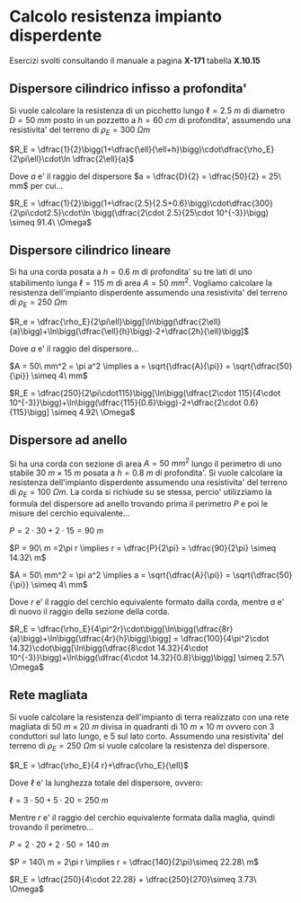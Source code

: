 # Calcolo resistenza impianto disperdente  

Esercizi svolti consultando il manuale a pagina **X-171** tabella **X.10.15**

## Dispersore cilindrico infisso a profondita'  

Si vuole calcolare la resistenza di un picchetto lungo $\ell = 2.5\ m$ di diametro $D = 50\ mm$ posto in un pozzetto a $h = 60\ cm$ di profondita', assumendo una resistivita' del terreno di $\rho_E = 300\ \Omega m$  

$R_E = \dfrac{1}{2}\bigg(1+\dfrac{\ell}{\ell+h}\bigg)\cdot\dfrac{\rho_E}{2\pi\ell}\cdot\ln \dfrac{2\ell}{a}$  

Dove $a$ e' il raggio del dispersore $a = \dfrac{D}{2} = \dfrac{50}{2} = 25\ mm$ per cui...  

$R_E = \dfrac{1}{2}\bigg(1+\dfrac{2.5}{2.5+0.6}\bigg)\cdot\dfrac{300}{2\pi\cdot2.5}\cdot\ln \bigg(\dfrac{2\cdot 2.5}{25\cdot 10^{-3}}\bigg) \simeq 91.4\ \Omega$  

## Dispersore cilindrico lineare  

Si ha una corda posata a $h = 0.6\ m$ di profondita' su tre lati di uno stabilimento lunga $\ell = 115\ m$ di area $A = 50\ mm^2$. Vogliamo calcolare la resistenza dell'impianto disperdente assumendo una resistivita' del terreno di $\rho_E = 250\ \Omega m$  

$R_e = \dfrac{\rho_E}{2\pi\ell}\bigg[\ln\bigg(\dfrac{2\ell}{a}\bigg)+\ln\bigg(\dfrac{\ell}{h}\bigg)-2+\dfrac{2h}{\ell}\bigg]$  

Dove $a$ e' il raggio del dispersore...  

$A = 50\ mm^2 = \pi a^2 \implies a = \sqrt{\dfrac{A}{\pi}} = \sqrt{\dfrac{50}{\pi}} \simeq 4\ mm$  

$R_E = \dfrac{250}{2\pi\cdot115}\bigg[\ln\bigg(\dfrac{2\cdot 115}{4\cdot 10^{-3}}\bigg)+\ln\bigg(\dfrac{115}{0.6}\bigg)-2+\dfrac{2\cdot 0.6}{115}\bigg] \simeq 4.92\ \Omega$  

## Dispersore ad anello  

Si ha una corda con sezione di area $A = 50\ mm^2$ lungo il perimetro di uno stabile $30\ m \times 15\ m$ posata a $h = 0.8\ m$ di profondita'. Si vuole calcolare la resistenza dell'impianto disperdente assumendo una resistivita' del terreno di $\rho_E = 100\ \Omega m$. La corda si richiude su se stessa, percio' utilizziamo la formula del dispersore ad anello trovando prima il perimetro $P$ e poi le misure del cerchio equivalente...  

$P = 2\cdot 30 + 2\cdot 15 = 90\ m$  

$P = 90\ m =2\pi r \implies r = \dfrac{P}{2\pi} = \dfrac{90}{2\pi} \simeq 14.32\ m$  

$A = 50\ mm^2 = \pi a^2 \implies a = \sqrt{\dfrac{A}{\pi}} = \sqrt{\dfrac{50}{\pi}} \simeq 4\ mm$  

Dove $r$ e' il raggio del cerchio equivalente formato dalla corda, mentre $a$ e' di nuovo il raggio della sezione della corda.  

$R_E = \dfrac{\rho_E}{4\pi^2r}\cdot\bigg[\ln\bigg(\dfrac{8r}{a}\bigg)+\ln\bigg(\dfrac{4r}{h}\bigg)\bigg] = \dfrac{100}{4\pi^2\cdot 14.32}\cdot\bigg[\ln\bigg(\dfrac{8\cdot 14.32}{4\cdot 10^{-3}}\bigg)+\ln\bigg(\dfrac{4\cdot 14.32}{0.8}\bigg)\bigg] \simeq 2.57\ \Omega$  

## Rete magliata  

Si vuole calcolare la resistenza dell'impianto di terra realizzato con una rete magliata di $50\ m\times 20\ m$ divisa in quadranti di $10\ m\times 10\ m$ ovvero con $3$ conduttori sul lato lungo, e $5$ sul lato corto. Assumendo una resistivita' del terreno di $\rho_E = 250\ \Omega m$ si vuole calcolare la resistenza del dispersore.  

$R_E = \dfrac{\rho_E}{4 r}+\dfrac{\rho_E}{\ell}$  

Dove $\ell$ e' la lunghezza totale del dispersore, ovvero:  

$\ell = 3\cdot 50 + 5\cdot 20 = 250\ m$  

Mentre $r$ e' il raggio del cerchio equivalente formata dalla maglia, quindi trovando il perimetro...  

$P = 2\cdot 20+2\cdot 50 = 140\ m$  

$P = 140\ m = 2\pi r \implies r = \dfrac{140}{2\pi}\simeq 22.28\ m$  

$R_E = \dfrac{250}{4\cdot 22.28} + \dfrac{250}{270}\simeq 3.73\ \Omega$  
